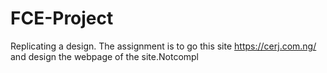 # FCE-Project
Replicating a design. The assignment is to go this site https://cerj.com.ng/ and design the webpage of the site.Notcompl 